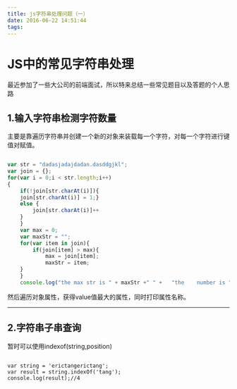 ```yaml
---
title: js字符串处理问题（一）
date: 2016-06-22 14:51:44
tags:
---
```

# JS中的常见字符串处理
最近参加了一些大公司的前端面试，所以特来总结一些常见题目以及答题的个人思路

	

## 1.输入字符串检测字符数量

主要是靠遍历字符串并创建一个新的对象来装载每一个字符，对每一个字符进行键值对赋值。

	
```javascript

var str = "dadasjadajdadan.dasddgjkl";
var join = {};
for(var i = 0;i < str.length;i++)
{
	if(!join[str.charAt(i)]){
	join[str.charAt(i)] = 1;}
	else {
		join[str.charAt(i)]++
	}
	}
	var max = 0;
	var maxStr = "";
	for(var item in join){
		if(join[item] > max){
			max = join[item];
			maxStr = item;
	}
	}
	console.log("the max str is " + maxStr +" " + 	"the 	number is " + max);

```
	
然后遍历对象属性，获得value值最大的属性，同时打印属性名称。

---

## 2.字符串子串查询
暂时可以使用indexof(string,position)

```

var string = 'erictangerictang';
var result = string.indexOf('tang');
console.log(result);//4
```
	
